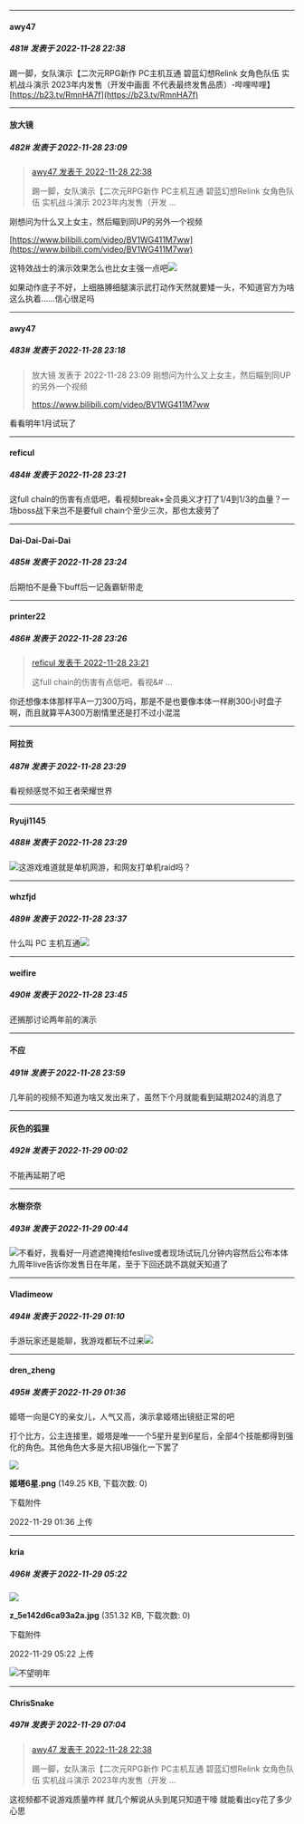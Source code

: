 

*****

####  awy47  
##### 481#       发表于 2022-11-28 22:38

踢一脚，女队演示【二次元RPG新作 PC主机互通 碧蓝幻想Relink 女角色队伍 实机战斗演示 2023年内发售（开发中画面 不代表最终发售品质）-哔哩哔哩】 [https://b23.tv/RmnHA7f](https://b23.tv/RmnHA7f)



*****

####  放大镜  
##### 482#       发表于 2022-11-28 23:09

<blockquote><a href="httphttps://bbs.saraba1st.com/2b/forum.php?mod=redirect&amp;goto=findpost&amp;pid=58668154&amp;ptid=1977194" target="_blank">awy47 发表于 2022-11-28 22:38</a>

踢一脚，女队演示【二次元RPG新作 PC主机互通 碧蓝幻想Relink 女角色队伍 实机战斗演示 2023年内发售（开发 ...</blockquote>
刚想问为什么又上女主，然后瞄到同UP的另外一个视频

[https://www.bilibili.com/video/BV1WG411M7ww](https://www.bilibili.com/video/BV1WG411M7ww)

这特效战士的演示效果怎么也比女主强一点吧<img src="https://static.saraba1st.com/image/smiley/face2017/004.gif" referrerpolicy="no-referrer">

如果动作底子不好，上细胳膊细腿演示武打动作天然就要矮一头，不知道官方为啥这么执着……信心很足吗



*****

####  awy47  
##### 483#       发表于 2022-11-28 23:18

<blockquote>放大镜 发表于 2022-11-28 23:09
刚想问为什么又上女主，然后瞄到同UP的另外一个视频

https://www.bilibili.com/video/BV1WG411M7ww
</blockquote>
看看明年1月试玩了



*****

####  reficul  
##### 484#       发表于 2022-11-28 23:21

这full chain的伤害有点低吧，看视频break+全员奥义才打了1/4到1/3的血量？一场boss战下来岂不是要full chain个至少三次，那也太疲劳了

*****

####  Dai-Dai-Dai-Dai  
##### 485#       发表于 2022-11-28 23:24

后期怕不是叠下buff后一记轰霸斩带走

*****

####  printer22  
##### 486#       发表于 2022-11-28 23:26

<blockquote><a href="httphttps://bbs.saraba1st.com/2b/forum.php?mod=redirect&amp;goto=findpost&amp;pid=58668988&amp;ptid=1977194" target="_blank">reficul 发表于 2022-11-28 23:21</a>

这full chain的伤害有点低吧，看视&amp;# ...</blockquote>
你还想像本体那样平A一刀300万吗，那是不是也要像本体一样刷300小时盘子啊，而且就算平A300万剧情里还是打不过小混混

*****

####  阿拉贡  
##### 487#       发表于 2022-11-28 23:29

看视频感觉不如王者荣耀世界

*****

####  Ryuji1145  
##### 488#       发表于 2022-11-28 23:29

<img src="https://static.saraba1st.com/image/smiley/face2017/001.png" referrerpolicy="no-referrer">这游戏难道就是单机网游，和网友打单机raid吗？



*****

####  whzfjd  
##### 489#       发表于 2022-11-28 23:37

什么叫 PC 主机互通<img src="https://static.saraba1st.com/image/smiley/face2017/067.png" referrerpolicy="no-referrer">



*****

####  weifire  
##### 490#       发表于 2022-11-28 23:45

还搁那讨论两年前的演示



*****

####  不应  
##### 491#       发表于 2022-11-28 23:59

几年前的视频不知道为啥又发出来了，虽然下个月就能看到延期2024的消息了



*****

####  灰色的狐狸  
##### 492#       发表于 2022-11-29 00:02

不能再延期了吧



*****

####  水樹奈奈  
##### 493#       发表于 2022-11-29 00:44

<img src="https://static.saraba1st.com/image/smiley/face2017/037.png" referrerpolicy="no-referrer">不看好，我看好一月遮遮掩掩给feslive或者现场试玩几分钟内容然后公布本体九周年live告诉你发售日在年尾，至于下回还跳不跳就天知道了



*****

####  Vladimeow  
##### 494#       发表于 2022-11-29 01:10

手游玩家还是能聊，我游戏都玩不过来<img src="https://static.saraba1st.com/image/smiley/face2017/067.png" referrerpolicy="no-referrer">



*****

####  dren_zheng  
##### 495#       发表于 2022-11-29 01:36

姬塔一向是CY的亲女儿，人气又高，演示拿姬塔出镜挺正常的吧

打个比方，公主连接里，姬塔是唯一一个5星升星到6星后，全部4个技能都得到强化的角色。其他角色大多是大招UB强化一下罢了

<img src="https://img.saraba1st.com/forum/202211/29/013610cfuuueujudujahjb.png" referrerpolicy="no-referrer">

<strong>姬塔6星.png</strong> (149.25 KB, 下载次数: 0)

下载附件

2022-11-29 01:36 上传



*****

####  kria  
##### 496#       发表于 2022-11-29 05:22

<img src="https://img.saraba1st.com/forum/202211/29/052200lx2lr3gbxi2xh9bb.jpg" referrerpolicy="no-referrer">

<strong>z_5e142d6ca93a2a.jpg</strong> (351.32 KB, 下载次数: 0)

下载附件

2022-11-29 05:22 上传

<img src="https://static.saraba1st.com/image/smiley/face2017/068.png" referrerpolicy="no-referrer">不望明年



*****

####  ChrisSnake  
##### 497#       发表于 2022-11-29 07:04

<blockquote><a href="httphttps://bbs.saraba1st.com/2b/forum.php?mod=redirect&amp;goto=findpost&amp;pid=58668154&amp;ptid=1977194" target="_blank">awy47 发表于 2022-11-28 22:38</a>

踢一脚，女队演示【二次元RPG新作 PC主机互通 碧蓝幻想Relink 女角色队伍 实机战斗演示 2023年内发售（开发 ...</blockquote>
这视频都不说游戏质量咋样 就几个解说从头到尾只知道干嚎 就能看出cy花了多少心思

